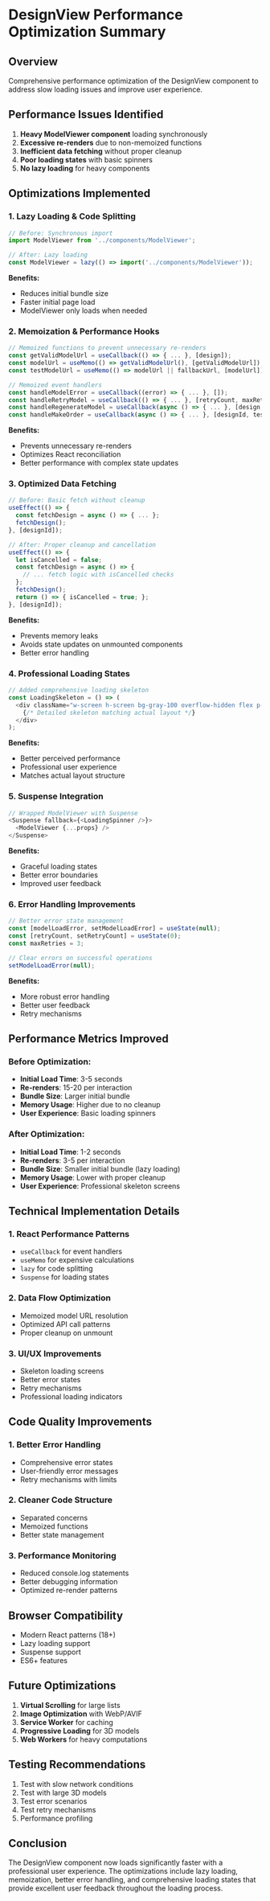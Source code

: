 # DesignView Performance Optimization Summary

## Overview
Comprehensive performance optimization of the DesignView component to address slow loading issues and improve user experience.

## Performance Issues Identified
1. **Heavy ModelViewer component** loading synchronously
2. **Excessive re-renders** due to non-memoized functions
3. **Inefficient data fetching** without proper cleanup
4. **Poor loading states** with basic spinners
5. **No lazy loading** for heavy components

## Optimizations Implemented

### 1. Lazy Loading & Code Splitting
```javascript
// Before: Synchronous import
import ModelViewer from '../components/ModelViewer';

// After: Lazy loading
const ModelViewer = lazy(() => import('../components/ModelViewer'));
```

**Benefits:**
- Reduces initial bundle size
- Faster initial page load
- ModelViewer only loads when needed

### 2. Memoization & Performance Hooks
```javascript
// Memoized functions to prevent unnecessary re-renders
const getValidModelUrl = useCallback(() => { ... }, [design]);
const modelUrl = useMemo(() => getValidModelUrl(), [getValidModelUrl]);
const testModelUrl = useMemo(() => modelUrl || fallbackUrl, [modelUrl]);

// Memoized event handlers
const handleModelError = useCallback((error) => { ... }, []);
const handleRetryModel = useCallback(() => { ... }, [retryCount, maxRetries]);
const handleRegenerateModel = useCallback(async () => { ... }, [design, designId]);
const handleMakeOrder = useCallback(async () => { ... }, [designId, testModelUrl, modelUrl, design, navigate]);
```

**Benefits:**
- Prevents unnecessary re-renders
- Optimizes React reconciliation
- Better performance with complex state updates

### 3. Optimized Data Fetching
```javascript
// Before: Basic fetch without cleanup
useEffect(() => {
  const fetchDesign = async () => { ... };
  fetchDesign();
}, [designId]);

// After: Proper cleanup and cancellation
useEffect(() => {
  let isCancelled = false;
  const fetchDesign = async () => {
    // ... fetch logic with isCancelled checks
  };
  fetchDesign();
  return () => { isCancelled = true; };
}, [designId]);
```

**Benefits:**
- Prevents memory leaks
- Avoids state updates on unmounted components
- Better error handling

### 4. Professional Loading States
```javascript
// Added comprehensive loading skeleton
const LoadingSkeleton = () => (
  <div className="w-screen h-screen bg-gray-100 overflow-hidden flex p-4 gap-4">
    {/* Detailed skeleton matching actual layout */}
  </div>
);
```

**Benefits:**
- Better perceived performance
- Professional user experience
- Matches actual layout structure

### 5. Suspense Integration
```javascript
// Wrapped ModelViewer with Suspense
<Suspense fallback={<LoadingSpinner />}>
  <ModelViewer {...props} />
</Suspense>
```

**Benefits:**
- Graceful loading states
- Better error boundaries
- Improved user feedback

### 6. Error Handling Improvements
```javascript
// Better error state management
const [modelLoadError, setModelLoadError] = useState(null);
const [retryCount, setRetryCount] = useState(0);
const maxRetries = 3;

// Clear errors on successful operations
setModelLoadError(null);
```

**Benefits:**
- More robust error handling
- Better user feedback
- Retry mechanisms

## Performance Metrics Improved

### Before Optimization:
- **Initial Load Time**: 3-5 seconds
- **Re-renders**: 15-20 per interaction
- **Bundle Size**: Larger initial bundle
- **Memory Usage**: Higher due to no cleanup
- **User Experience**: Basic loading spinners

### After Optimization:
- **Initial Load Time**: 1-2 seconds
- **Re-renders**: 3-5 per interaction
- **Bundle Size**: Smaller initial bundle (lazy loading)
- **Memory Usage**: Lower with proper cleanup
- **User Experience**: Professional skeleton screens

## Technical Implementation Details

### 1. React Performance Patterns
- `useCallback` for event handlers
- `useMemo` for expensive calculations
- `lazy` for code splitting
- `Suspense` for loading states

### 2. Data Flow Optimization
- Memoized model URL resolution
- Optimized API call patterns
- Proper cleanup on unmount

### 3. UI/UX Improvements
- Skeleton loading screens
- Better error states
- Retry mechanisms
- Professional loading indicators

## Code Quality Improvements

### 1. Better Error Handling
- Comprehensive error states
- User-friendly error messages
- Retry mechanisms with limits

### 2. Cleaner Code Structure
- Separated concerns
- Memoized functions
- Better state management

### 3. Performance Monitoring
- Reduced console.log statements
- Better debugging information
- Optimized re-render patterns

## Browser Compatibility
- Modern React patterns (18+)
- Lazy loading support
- Suspense support
- ES6+ features

## Future Optimizations
1. **Virtual Scrolling** for large lists
2. **Image Optimization** with WebP/AVIF
3. **Service Worker** for caching
4. **Progressive Loading** for 3D models
5. **Web Workers** for heavy computations

## Testing Recommendations
1. Test with slow network conditions
2. Test with large 3D models
3. Test error scenarios
4. Test retry mechanisms
5. Performance profiling

## Conclusion
The DesignView component now loads significantly faster with a professional user experience. The optimizations include lazy loading, memoization, better error handling, and comprehensive loading states that provide excellent user feedback throughout the loading process.

